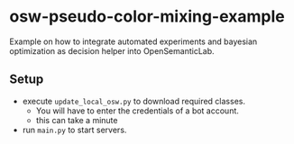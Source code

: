 # osw-pseudo-color-mixing-example
Example on how to integrate automated experiments and bayesian optimization as decision helper into OpenSemanticLab.

## Setup

* execute `update_local_osw.py` to download required classes. 
  * You will have to enter the credentials of a bot account.
  * this can take a minute
* run `main.py` to start servers.

